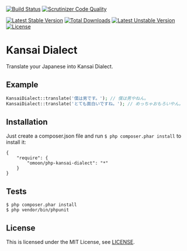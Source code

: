 [![Build Status](https://travis-ci.org/omoon/php-kansai-dialect.svg?branch=master)](https://travis-ci.org/omoon/php-kansai-dialect)
[![Scrutinizer Code Quality](https://scrutinizer-ci.com/g/omoon/php-kansai-dialect/badges/quality-score.png?b=master)](https://scrutinizer-ci.com/g/omoon/php-kansai-dialect/?branch=master)

[![Latest Stable Version](https://poser.pugx.org/omoon/php-kansai-dialect/v/stable.svg)](https://packagist.org/packages/omoon/php-kansai-dialect) [![Total Downloads](https://poser.pugx.org/omoon/php-kansai-dialect/downloads.svg)](https://packagist.org/packages/omoon/php-kansai-dialect) [![Latest Unstable Version](https://poser.pugx.org/omoon/php-kansai-dialect/v/unstable.svg)](https://packagist.org/packages/omoon/php-kansai-dialect) [![License](https://poser.pugx.org/omoon/php-kansai-dialect/license.svg)](https://packagist.org/packages/omoon/php-kansai-dialect)

# Kansai Dialect

Translate your Japanese into Kansai Dialect.

## Example

```php
KansaiDialect::translate('僕は男です。'); // 僕は男やねん。
KansaiDialect::translate('とても面白いですね。'); // めっちゃおもろいやん。
```

## Installation

Just create a composer.json file and run `$ php composer.phar install` to install it:

```
{
    "require": {
        "omoon/php-kansai-dialect": "*"
    }
}
```

## Tests

```
$ php composer.phar install
$ php vendor/bin/phpunit
```

## License

This is licensed under the MIT License, see [LICENSE](LICENSE).